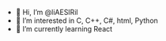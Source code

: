 - 👋 Hi, I’m @liAESIRil
- 👀 I’m interested in C, C++, C#, html, Python
- 🌱 I’m currently learning React

<!---
liAESIRil/liAESIRil is a ✨ special ✨ repository because its `README.md` (this file) appears on your GitHub profile.
You can click the Preview link to take a look at your changes.
--->
